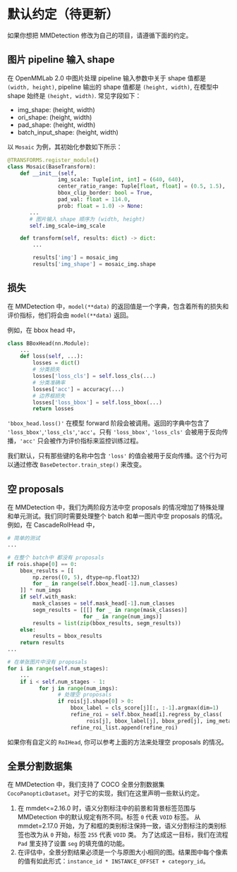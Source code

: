 # 默认约定（待更新）

如果你想把 MMDetection 修改为自己的项目，请遵循下面的约定。

## 图片 pipeline 输入 shape

在 OpenMMLab 2.0 中图片处理 pipeline 输入参数中关于 shape 值都是 `(width, height)`, pipeline 输出的 shape 值都是 `(height, width)`, 在模型中 shape 始终是  `(height, width)`. 常见字段如下：

- img_shape: (height, width)
- ori_shape: (height, width)
- pad_shape: (height, width)
- batch_input_shape: (height, width)

以 `Mosaic` 为例，其初始化参数如下所示：

```python
@TRANSFORMS.register_module()
class Mosaic(BaseTransform):
    def __init__(self,
                img_scale: Tuple[int, int] = (640, 640),
                center_ratio_range: Tuple[float, float] = (0.5, 1.5),
                bbox_clip_border: bool = True,
                pad_val: float = 114.0,
                prob: float = 1.0) -> None:
       ...
       # 图片输入 shape 顺序为 (width, height)
       self.img_scale=img_scale

    def transform(self, results: dict) -> dict:
        ...

        results['img'] = mosaic_img
        results['img_shape'] = mosaic_img.shape
```

## 损失

在 MMDetection 中，`model(**data)` 的返回值是一个字典，包含着所有的损失和评价指标，他们将会由 `model(**data)` 返回。

例如，在 bbox head 中，

```python
class BBoxHead(nn.Module):
    ...
    def loss(self, ...):
        losses = dict()
        # 分类损失
        losses['loss_cls'] = self.loss_cls(...)
        # 分类准确率
        losses['acc'] = accuracy(...)
        # 边界框损失
        losses['loss_bbox'] = self.loss_bbox(...)
        return losses
```

`'bbox_head.loss()'` 在模型 forward 阶段会被调用。返回的字典中包含了 `'loss_bbox'`,`'loss_cls'`,`'acc'`。只有 `'loss_bbox'`, `'loss_cls'` 会被用于反向传播，`'acc'` 只会被作为评价指标来监控训练过程。

我们默认，只有那些键的名称中包含 `'loss'` 的值会被用于反向传播。这个行为可以通过修改 `BaseDetector.train_step()` 来改变。

## 空 proposals

在 MMDetection 中，我们为两阶段方法中空 proposals 的情况增加了特殊处理和单元测试。我们同时需要处理整个 batch 和单一图片中空 proposals 的情况。例如，在 CascadeRoIHead 中，

```python
# 简单的测试
...

# 在整个 batch中 都没有 proposals
if rois.shape[0] == 0:
    bbox_results = [[
        np.zeros((0, 5), dtype=np.float32)
        for _ in range(self.bbox_head[-1].num_classes)
    ]] * num_imgs
    if self.with_mask:
        mask_classes = self.mask_head[-1].num_classes
        segm_results = [[[] for _ in range(mask_classes)]
                        for _ in range(num_imgs)]
        results = list(zip(bbox_results, segm_results))
    else:
        results = bbox_results
    return results
...

# 在单张图片中没有 proposals
for i in range(self.num_stages):
    ...
    if i < self.num_stages - 1:
          for j in range(num_imgs):
                # 处理空 proposals
                if rois[j].shape[0] > 0:
                    bbox_label = cls_score[j][:, :-1].argmax(dim=1)
                    refine_roi = self.bbox_head[i].regress_by_class(
                         rois[j], bbox_label[j], bbox_pred[j], img_metas[j])
                    refine_roi_list.append(refine_roi)
```

如果你有自定义的 `RoIHead`, 你可以参考上面的方法来处理空 proposals 的情况。

## 全景分割数据集

在 MMDetection 中，我们支持了 COCO 全景分割数据集 `CocoPanopticDataset`。对于它的实现，我们在这里声明一些默认约定。

1. 在 mmdet\<=2.16.0 时，语义分割标注中的前景和背景标签范围与 MMDetection 中的默认规定有所不同。标签 `0` 代表 `VOID` 标签。
   从 mmdet=2.17.0 开始，为了和框的类别标注保持一致，语义分割标注的类别标签也改为从 `0` 开始，标签 `255` 代表 `VOID` 类。
   为了达成这一目标，我们在流程 `Pad` 里支持了设置 `seg` 的填充值的功能。
2. 在评估中，全景分割结果必须是一个与原图大小相同的图。结果图中每个像素的值有如此形式：`instance_id * INSTANCE_OFFSET + category_id`。
